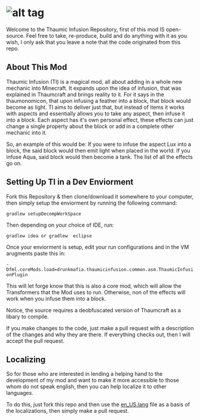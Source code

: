 ![alt tag](https://dl.dropboxusercontent.com/u/101919880/Banners/Thaumic%20Infusion.png)
===============

Welcome to the Thaumic Infusion Repository, first of this mod IS open-source. Feel free to take, re-produce, build and do anything with it as you wish, I only ask that you leave a note that the code originated from this repo.

About This Mod
--------------

Thaumic Infusion (TI) is a magical mod, all about adding in a whole new mechanic into Minecraft. It expands upon the idea of infusion, that was explained in Thaumcraft and brings reality to it. For it says in the thaumonomicon, that upon infusing a feather into a block, that block would become as light. TI aims to deliver just that, but instead of items it works with aspects and essentially allows you to take any aspect, then infuse it into a block. Each aspect has it's own personal effect, these effects can just change a single property about the block or add in a complete other mechanic into it.

So, an example of this would be: If you were to infuse the aspect Lux into a block, the said block would then emit light when placed in the world. If you infuse Aqua, said block would then become a tank. The list of all the effects go on.

Setting Up TI in a Dev Enviorment
--------------

Fork this Repository & then clone/download it somewhere to your computer, then simply setup the enviorment by running the following command:

`gradlew setupDecompWorkSpace`

Then depending on your choice of IDE, run:

`gradlew idea or gradlew  eclipse`

Once your enviorment is setup, edit your run configurations and in the VM arugments paste this in:

`-Dfml.coreMods.load=drunkmafia.thaumicinfusion.common.asm.ThaumicInfusionPlugin`

This will let forge know that this is also a core mod, which will allow the Transformers that the Mod uses to run. Otherwise, non of the effects will work when you infuse them into a block.

Notice, the source requires a deobfuscated version of Thaumcraft as a libary to compile.

If you make changes to the code, just make a pull request with a description of the changes and why they are there. If everything checks out, then I will accept the pull request.

Localizing
--------------

So for those who are interested in lending a helping hand to the development of my mod and want to make it more accessible to those whom do not speak english, then you can help localize it to other languages.

To do this, just fork this repo and then use the [en_US.lang](https://github.com/TheDrunkMafia/ThaumicInfusion/blob/master/src/main/resources/assets/thaumicinfusion/lang/en_US.lang)  file as a basis of the localizations, then simply make a pull request.
